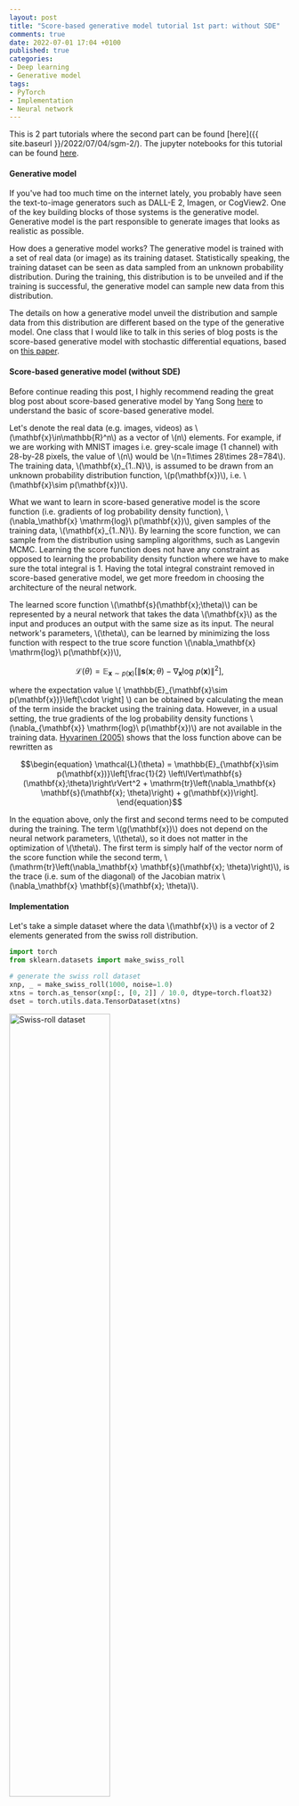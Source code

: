 ```yaml
---
layout: post
title: "Score-based generative model tutorial 1st part: without SDE"
comments: true
date: 2022-07-01 17:04 +0100
published: true
categories:
- Deep learning
- Generative model
tags:
- PyTorch
- Implementation
- Neural network
---
```


This is 2 part tutorials where the second part can be found [here]({{ site.baseurl }}/2022/07/04/sgm-2/).
The jupyter notebooks for this tutorial can be found [here](https://github.com/mfkasim1/score-based-tutorial).

#### Generative model

If you've had too much time on the internet lately, you probably have seen the text-to-image generators such as DALL-E 2,
Imagen, or CogView2.
One of the key building blocks of those systems is the generative model.
Generative model is the part responsible to generate images that looks as realistic as possible.

How does a generative model works?
The generative model is trained with a set of real data (or image) as its training dataset.
Statistically speaking, the training dataset can be seen as data sampled from an unknown probability distribution.
During the training, this distribution is to be unveiled and if the training is successful, the generative model
can sample new data from this distribution.

The details on how a generative model unveil the distribution and sample data from this distribution are different
based on the type of the generative model.
One class that I would like to talk in this series of blog posts is the score-based generative model with 
stochastic differential equations, based on [this paper](https://arxiv.org/pdf/2011.13456.pdf).

#### Score-based generative model (without SDE)

Before continue reading this post, I highly recommend reading the great blog post about score-based generative model
by Yang Song [here](https://yang-song.github.io/blog/2021/score/) to understand the basic of score-based generative model.

Let's denote the real data (e.g. images, videos) as \\(\mathbf{x}\in\mathbb{R}^n\\) as a vector of \\(n\\) elements.
For example, if we are working with MNIST images i.e. grey-scale image (1 channel) with 28-by-28 pixels, the value of \\(n\\) would be \\(n=1\times 28\times 28=784\\).
The training data, \\(\mathbf{x}_{1..N}\\), is assumed to be drawn from an unknown probability distribution function, \\(p(\mathbf{x})\\),
i.e. \\(\mathbf{x}\sim p(\mathbf{x})\\).

What we want to learn in score-based generative model is the score function (i.e. gradients of log probability density function),
\\(\nabla_\mathbf{x} \mathrm{log}\ p(\mathbf{x})\\), given samples of the training data, \\(\mathbf{x}_{1..N}\\).
By learning the score function, we can sample from the distribution using sampling algorithms, such as Langevin MCMC.
Learning the score function does not have any constraint as opposed to learning the probability density function where we have
to make sure the total integral is 1.
Having the total integral constraint removed in score-based generative model, we get more freedom in choosing the architecture
of the neural network.

The learned score function \\(\mathbf{s}(\mathbf{x};\theta)\\) can be represented by a neural network that takes the data \\(\mathbf{x}\\) as the input
and produces an output with the same size as its input.
The neural network's parameters, \\(\theta\\), can be learned by minimizing the loss function with respect to the true score function
\\(\nabla_\mathbf{x} \mathrm{log}\ p(\mathbf{x})\\),

$$\begin{equation}
\mathcal{L}(\theta) = \mathbb{E}_{\mathbf{x}\sim p(\mathbf{x})}\left[\left\lVert \mathbf{s}(\mathbf{x};\theta) - \nabla_\mathbf{x} \mathrm{log}\ p(\mathbf{x}) \right\rVert^2\right],
\end{equation}$$

where the expectation value \\( \mathbb{E}\_{\mathbf{x}\sim p(\mathbf{x})}\left[\cdot \right] \\) can be obtained by calculating the mean of 
the term inside the bracket using the training data.
However, in a usual setting, the true gradients of the log probability density functions \\(\nabla\_{\mathbf{x}} \mathrm{log}\ p(\mathbf{x})\\)
are not available in the training data.
[Hyvarinen (2005)](https://www.jmlr.org/papers/volume6/hyvarinen05a/hyvarinen05a.pdf) shows that the loss function above can be rewritten as

$$\begin{equation}
\mathcal{L}(\theta) = \mathbb{E}_{\mathbf{x}\sim p(\mathbf{x})}\left[\frac{1}{2} \left\lVert\mathbf{s}(\mathbf{x};\theta)\right\rVert^2 + \mathrm{tr}\left(\nabla_\mathbf{x} \mathbf{s}(\mathbf{x}; \theta)\right) + g(\mathbf{x})\right].
\end{equation}$$

In the equation above, only the first and second terms need to be computed during the training.
The term \\(g(\mathbf{x})\\) does not depend on the neural network parameters, \\(\theta\\), so it does not matter in the optimization of \\(\theta\\).
The first term is simply half of the vector norm of the score function while
the second term, \\(\mathrm{tr}\left(\nabla\_\mathbf{x} \mathbf{s}(\mathbf{x}; \theta)\right)\\), is the trace (i.e. sum of the diagonal)
of the Jacobian matrix \\(\nabla\_\mathbf{x} \mathbf{s}(\mathbf{x}; \theta)\\).

#### Implementation

Let's take a simple dataset where the data \\(\mathbf{x}\\) is a vector of 2 elements generated from the swiss roll distribution.
```python
import torch
from sklearn.datasets import make_swiss_roll

# generate the swiss roll dataset
xnp, _ = make_swiss_roll(1000, noise=1.0)
xtns = torch.as_tensor(xnp[:, [0, 2]] / 10.0, dtype=torch.float32)
dset = torch.utils.data.TensorDataset(xtns)
```

<img title="Swiss-roll dataset" src="{{ site.baseurl }}/assets/220701-sgm/swiss-dataset.png" width="60%"/>

Now let's define the neural network that will learn the score function.
This is just a simple multi-layer perceptron with LogSigmoid activation function.
I used LogSigmoid because of personal preference, you can also use ReLU.

```python
# score_network takes input of 2 dimension and returns the output of the same size
score_network = torch.nn.Sequential(
    torch.nn.Linear(2, 64),
    torch.nn.LogSigmoid(),
    torch.nn.Linear(64, 64),
    torch.nn.LogSigmoid(),
    torch.nn.Linear(64, 64),
    torch.nn.LogSigmoid(),
    torch.nn.Linear(64, 2),
)
```

After that, we can implement the first and second terms of the loss function below,

$$\begin{equation}
\mathcal{L}(\theta) = \mathbb{E}_{\mathbf{x}\sim p(\mathbf{x})}\left[\frac{1}{2} \left\lVert\mathbf{s}(\mathbf{x};\theta)\right\rVert^2 + \mathrm{tr}\left(\nabla_\mathbf{x} \mathbf{s}(\mathbf{x}; \theta)\right) + g(\mathbf{x})\right].
\end{equation}$$

Note that to implement the Jacobian, we can use the functions from ``functorch``.

```python
from functorch import jacrev, vmap

def calc_loss(score_network: torch.nn.Module, x: torch.Tensor) -> torch.Tensor:
    # x: (batch_size, 2) is the training data
    score = score_network(x)  # score: (batch_size, 2)
    
    # first term: half of the squared norm
    term1 = torch.linalg.norm(score, dim=-1) ** 2 * 0.5
    
    # second term: trace of the Jacobian
    jac = vmap(jacrev(score_network))(x)  # (batch_size, 2, 2)
    term2 = torch.einsum("bii->b", jac)  # compute the trace
    return (term1 + term2).mean()
```

Everything is ready, now we can start the training. In my computer, it takes about 10-15 minutes to finish.

```python
# start the training loop
opt = torch.optim.Adam(score_network.parameters(), lr=3e-4)
dloader = torch.utils.data.DataLoader(dset, batch_size=32, shuffle=True)
for i_epoch in range(5000):
    for data, in dloader:
        # training step
        opt.zero_grad()
        loss = calc_loss(score_network, data)
        loss.backward()
        opt.step()
```

Once the neural network is trained, we can generate the samples using Langevin MCMC.

$$\begin{equation}
    \mathbf{x}_{i + 1} = \mathbf{x}_i + \varepsilon \mathbf{s}(\mathbf{x}; \theta) + \sqrt{2\varepsilon} \mathbf{z}_i
\end{equation}$$

where \\(\mathbf{z}\_i\sim\mathcal{N}(\mathbf{0}, \mathbf{I})\\) is a random number sampled from the normal distribution.

```python
def generate_samples(score_net: torch.nn.Module, nsamples: int, eps: float = 0.001, nsteps: int = 1000) -> torch.Tensor:
    # generate samples using Langevin MCMC
    # x0: (sample_size, nch)
    x0 = torch.rand((nsamples, 2)) * 2 - 1
    for i in range(nsteps):
        z = torch.randn_like(x0)
        x0 = x0 + eps * score_net(x0) + (2 * eps) ** 0.5 * z
    return x0

samples = generate_samples(score_network, 1000).detach()
```

The sampling process above more or less looks like below:

<img title="Swiss-roll dataset (learned) sampling animation" src="{{ site.baseurl }}/assets/220701-sgm/sampling.gif" width="60%"/>

And here are the samples from our trained model on the left, compared to the training samples on the right:

<img title="Swiss-roll dataset (learned)" src="{{ site.baseurl }}/assets/220701-sgm/resampled-swiss-dataset.png" width="49%"/>
<img title="Swiss-roll dataset" src="{{ site.baseurl }}/assets/220701-sgm/swiss-dataset.png" width="49%"/>

As we can see, the generative model can draw new samples from the swiss dataset without knowing the distribution explicitly.
However, there are several discrepancies, like our generative model generates more samples on the bottom left than it should be.
In the [next tutorial]({{ site.baseurl }}/2022/07/04/sgm-2/), we will go through how to improve the sampling quality by using stochastic differential equations (SDE).

#### Summary

Summary for this part:

* Neural network: \\(n\\) input parameters, \\(\mathbf{x}\\), with \\(n\\) output parameters, \\(\mathbf{s}(\mathbf{x};\theta)\\).
* Training: minimize \\(\mathcal{L}(\theta) = \mathbb{E}\_{\mathbf{x}\sim p(\mathbf{x})}\left[\frac{1}{2} \left\lVert\mathbf{s}(\mathbf{x};\theta)\right\rVert^2 + \mathrm{tr}\left(\nabla\_\mathbf{x} \mathbf{s}(\mathbf{x}; \theta)\right)\right].\\)
* Samples generation: \\(\mathbf{x}_{i + 1} = \mathbf{x}\_i + \varepsilon \mathbf{s}(\mathbf{x}; \theta) + \sqrt{2\varepsilon} \mathbf{z}\_i\\) for \\(i=\\{0, ..., N\\}.\\) with \\(\mathbf{z}\_i\sim \mathcal{N}(\mathbf{0}, \mathbf{I})\\) and some small value of \\(\varepsilon\\) and reasonable value of \\(\mathbf{x}\_0\\).

The jupyter notebook for this tutorial can be found [here](https://github.com/mfkasim1/score-based-tutorial).
Continue to the [2nd part]({{ site.baseurl }}/2022/07/04/sgm-2/).
